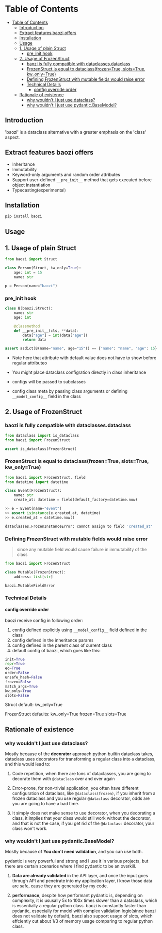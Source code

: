 # Table of Contents

- [Table of Contents](#table-of-contents)
  - [Introduction](#introduction)
  - [Extract features baozi offers](#extract-features-baozi-offers)
  - [Installation](#installation)
  - [Usage](#usage)
  - [1. Usage of plain Struct](#1-usage-of-plain-struct)
    - [pre\_init hook](#pre_init-hook)
  - [2. Usage of FrozenStruct](#2-usage-of-frozenstruct)
    - [baozi is fully compatible with dataclasses.dataclass](#baozi-is-fully-compatible-with-dataclassesdataclass)
    - [FrozenStruct is equal to dataclass(frozen=True, slots=True, kw\_only=True)](#frozenstruct-is-equal-to-dataclassfrozentrue-slotstrue-kw_onlytrue)
    - [Defining FrozenStruct with mutable fields would raise error](#defining-frozenstruct-with-mutable-fields-would-raise-error)
    - [Technical Details](#technical-details)
      - [config override order](#config-override-order)
  - [Rationale of existence](#rationale-of-existence)
    - [why wouldn't I just use dataclass?](#why-wouldnt-i-just-use-dataclass)
    - [why wouldn't I just use pydantic.BaseModel?](#why-wouldnt-i-just-use-pydanticbasemodel)

## Introduction

'baozi' is a dataclass alternative with a greater emphasis on the 'class' aspect.

## Extract features baozi offers

- Inheritance
- Immutability
- Keyword-only arguments and random order attributes
- Support user-defined `__pre_init__` method that gets executed before object instantiation
- Typecasting(experimental)

## Installation

```bash
pip install baozi
```

## Usage

## 1. Usage of plain Struct

```python
from baozi import Struct

class Person(Struct, kw_only=True):
    age: int = 15
    name: str

p = Person(name="baozi")
```

### pre_init hook

```python
class B(baozi.Struct):
    name: str
    age: int

    @classmethod
    def __pre_init__(cls, **data):
        data["age"] = int(data["age"])
        return data

assert asdict(B(name="name", age="15")) == {"name": "name", "age": 15}
```

- Note here that attribute with default value does not have to show before regular attributeo
- You might place dataclass configration directly in class inheritance
- configs will be passed to subclasses

- config class meta by passing class arguments or defining `__model_config__` field in the class

## 2. Usage of FrozenStruct

### baozi is fully compatible with dataclasses.dataclass

```python
from dataclass import is_dataclass
from baozi import FrozenStruct

assert is_dataclass(FrozenStruct)
```

### FrozenStruct is equal to dataclass(frozen=True, slots=True, kw_only=True)

```python
from baozi import FrozenStruct, field
from datetime import datetime

class Event(FrozenStruct):
    name: str
    create_at: datetime = field(default_factory=datetime.now)

>> e = Event(name="event")
>> assert isinstance(e.created_at, datetime)
>> e.created_at = datetime.now()

dataclasses.FrozenInstanceError: cannot assign to field 'created_at'
```

### Defining FrozenStruct with mutable fields would raise error

> since any mutable field would cause failure in immutability of the class

```python
from baozi import FrozenStruct

class Mutable(FrozenStruct):
    address: list[str]

baozi.MutableFieldError
```

### Technical Details

#### config override order

baozi receive config in following order:

1. config defined explicitly using `__model_config__` field defined in the class
2. config defined in the inheritance params
3. config defined in the parent class of current class
4. default config of baozi, which goes like this:

```python
init=True
repr=True
eq=True
order=False
unsafe_hash=False
frozen=False
match_args=True
kw_only=True
slots=False
```

Struct default:
kw_only=True

FrozenStruct defaults:
kw_only=True
frozen=True
slots=True

## Rationale of existence

### why wouldn't I just use dataclass?

Mostly because of the **decorator** approach python builtin dataclass takes, dataclass uses decorators for transforming a regular class into a dataclass, and this would lead to:

1. Code repetition, when there are tons of dataclasses, you are going to decorate them with `@dataclass` over and over again

2. Error-prone, for non-trivial application, you often have different configuration of dataclass, like `@dataclass(frozen)`, if you inherit from a frozen dataclass and you use regular `@dataclass` decorator, odds are you are going to have a bad time.

3. It simply does not make sense to use decorator, when you decorating a class, it implies that your class would still work without the decorator, and that is not the case, if you get rid of the `@dataclass` decorator, your class won't work.

### why wouldn't I just use pydantic.BaseModel?

Mostly because of **You don't need validation**, and you can use both.

pydantic is very powerful and strong and I use it in various projects, but there are
certain scenarios where I find pydantic to be an overkill.

1. **Data are already validated** in the API layer, and once the input goes through API and penetrate into my application layer, i know those data are safe, cause they are generated by my code.

2. **performance**, despite how performant pydantic is, depending on complexity, it is ususally 5x to 100x times slower than a dataclass, which is essentially a regular python class. baozi is constantly faster than pydantic, especially for model with complex validation logic(since baozi does not validate by default),  baozi also support usage of slots, which effciently cut about 1/3 of memory usage comparing to regular python class.
